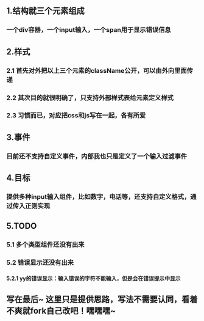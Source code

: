 ## 1.结构就三个元素组成
### 一个div容器，一个input输入，一个span用于显示错误信息

## 2.样式
### 2.1 首先对外把以上三个元素的className公开，可以由外向里面传递
### 2.2 其次目的就很明确了，只支持外部样式表给元素定义样式
### 2.3 习惯而已，对应把css和js写在一起，各有所爱

## 3.事件
### 目前还不支持自定义事件，内部我也只是定义了一个输入过滤事件

## 4.目标
### 提供多种input输入组件，比如数字，电话等，还支持自定义格式，通过传入正则实现

## 5.TODO
### 5.1 多个类型组件还没有出来
### 5.2 错误显示还没有出来
#### 5.2.1 yy的错误显示：输入错误的字符不能输入，但是会在错误提示中显示

## 写在最后~  这里只是提供思路，写法不需要认同，看着不爽就fork自己改吧！嘿嘿嘿~